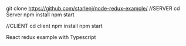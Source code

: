 git clone https://github.com/starlenj/node-redux-example/
//SERVER 
cd Server
npm install
npm start

//CLIENT 
cd client
npm install
npm start


React redux example with Typescript
